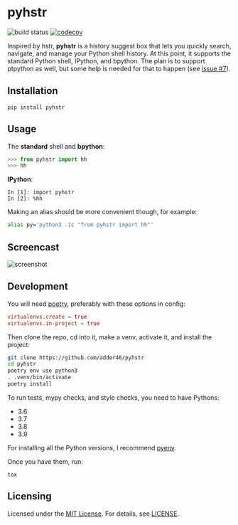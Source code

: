 # pyhstr

![build status](https://github.com/adder46/pyhstr/workflows/pyhstr/badge.svg) [![codecov](https://codecov.io/gh/adder46/pyhstr/branch/master/graph/badge.svg?token=ZMY0VUX8WS)](https://codecov.io/gh/adder46/pyhstr)

Inspired by hstr, **pyhstr** is a history suggest box that lets you quickly search, navigate, and manage your Python shell history. At this point, it supports the standard Python shell, IPython, and bpython. The plan is to support ptpython as well, but some help is needed for that to happen (see [issue #7](https://github.com/adder46/pyhstr/issues/7)).

## Installation


```
pip install pyhstr
```

## Usage

The **standard** shell and **bpython**:

  ```python
  >>> from pyhstr import hh
  >>> hh
  ```

**IPython**:

  ```ipython
  In [1]: import pyhstr
  In [2]: %hh
  ```

Making an alias should be more convenient though, for example:

```bash
alias py='python3 -ic "from pyhstr import hh"'
```

## Screencast

![screenshot](pyhstr.gif)

## Development

You will need [poetry](https://github.com/python-poetry/poetry), preferably with these options in config:

```toml
virtualenvs.create = true
virtualenvs.in-project = true
```

Then clone the repo, cd into it, make a venv, activate it, and install the project:

```sh
git clone https://github.com/adder46/pyhstr
cd pyhstr
poetry env use python3
. .venv/bin/activate
poetry install
```

To run tests, mypy checks, and style checks, you need to have Pythons:

- 3.6
- 3.7
- 3.8
- 3.9

For installing all the Python versions, I recommend [pyenv](https://github.com/pyenv/pyenv).

Once you have them, run:

```
tox
```

## Licensing

Licensed under the [MIT License](https://opensource.org/licenses/MIT). For details, see [LICENSE](https://github.com/adder46/pyhstr/blob/master/LICENSE).
